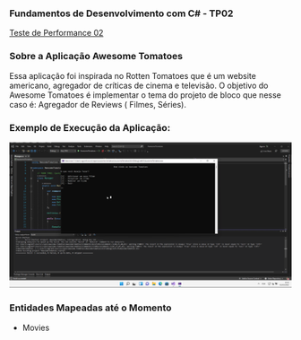 ### Fundamentos de Desenvolvimento com C# - TP02

[Teste de Performance 02](https://lms.infnet.edu.br/moodle/mod/assign/view.php?id=276175)

### Sobre a Aplicação Awesome Tomatoes

Essa aplicação foi inspirada no Rotten Tomatoes que é um website americano, agregador de críticas de cinema e televisão. O objetivo do Awesome Tomatoes é implementar
o tema do projeto de bloco que nesse caso é: Agregador de Reviews ( Filmes, Séries).

### Exemplo de Execução da Aplicação:

![](images/app.gif)

### Entidades Mapeadas até o Momento
 - Movies
